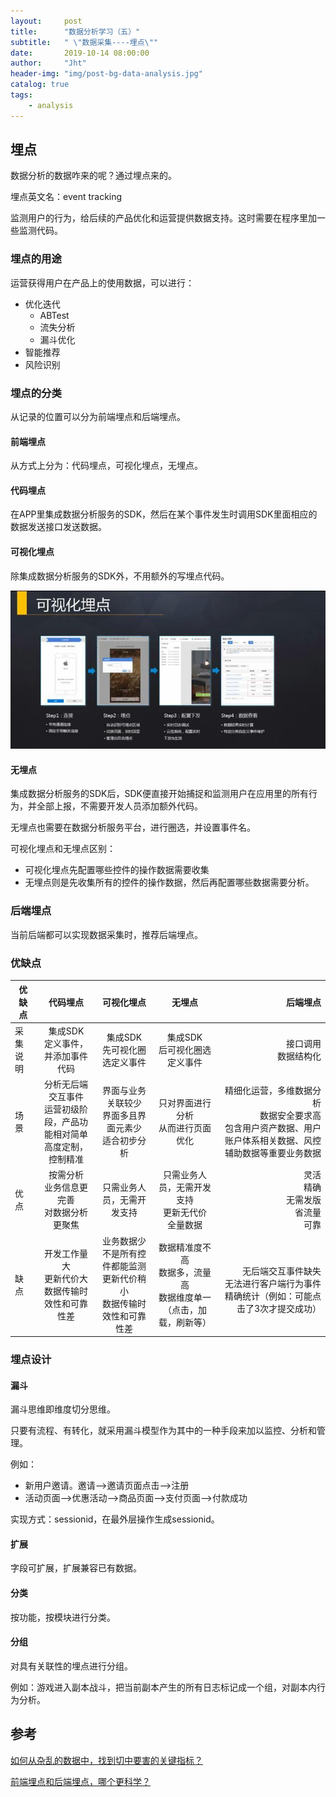 ```yaml
---
layout:     post
title:      "数据分析学习（五）"
subtitle:   " \"数据采集----埋点\""
date:       2019-10-14 08:00:00
author:     "Jht"
header-img: "img/post-bg-data-analysis.jpg"
catalog: true
tags:
    - analysis
---
```


## 埋点

数据分析的数据咋来的呢？通过埋点来的。

埋点英文名：event tracking

监测用户的行为，给后续的产品优化和运营提供数据支持。这时需要在程序里加一些监测代码。

### 埋点的用途

运营获得用户在产品上的使用数据，可以进行：

- 优化迭代
  - ABTest
  - 流失分析
  - 漏斗优化
- 智能推荐
- 风险识别

### 埋点的分类

从记录的位置可以分为前端埋点和后端埋点。

#### 前端埋点

从方式上分为：代码埋点，可视化埋点，无埋点。

#### 代码埋点

在APP里集成数据分析服务的SDK，然后在某个事件发生时调用SDK里面相应的数据发送接口发送数据。

#### 可视化埋点

除集成数据分析服务的SDK外，不用额外的写埋点代码。

![](/img/in-post/analysis/event-view.jpeg)

#### 无埋点

集成数据分析服务的SDK后，SDK便直接开始捕捉和监测用户在应用里的所有行为，并全部上报，不需要开发人员添加额外代码。

无埋点也需要在数据分析服务平台，进行圈选，并设置事件名。

可视化埋点和无埋点区别：
- 可视化埋点先配置哪些控件的操作数据需要收集
- 无埋点则是先收集所有的控件的操作数据，然后再配置哪些数据需要分析。

### 后端埋点

当前后端都可以实现数据采集时，推荐后端埋点。

### 优缺点

| 优缺点   |                                   代码埋点                                    |                                    可视化埋点                                     |                                  无埋点                                  |                                                                                                           后端埋点 |
| -------- | :---------------------------------------------------------------------------: | :-------------------------------------------------------------------------------: | :----------------------------------------------------------------------: | -----------------------------------------------------------------------------------------------------------------: |
| 采集说明 |                     集成SDK<br/> 定义事件，并添加事件代码                     |                         集成SDK<br/> 先可视化圈选定义事件                         |                    集成SDK<br/> 后可视化圈选定义事件                     |                                                                                           接口调用<br/> 数据结构化 |
| 场景     | 分析无后端交互事件<br/>运营初级阶段，产品功能相对简单<br/> 高度定制，控制精准 |            界面与业务关联较少<br/>界面多且界面元素少<br/>适合初步分析             |                  只对界面进行分析<br/>从而进行页面优化                   | 精细化运营，多维数据分析<br/>数据安全要求高<br/>包含用户资产数据、用户账户体系相关数据、风控辅助数据等重要业务数据 |
| 优点     |               按需分析<br/>业务信息更完善<br/>对数据分析更聚焦                |                            只需业务人员，无需开发支持                             |          只需业务人员，无需开发支持<br/>更新无代价<br/>全量数据          |                                                                     灵活<br/>精确<br/>无需发版<br/>省流量<br/>可靠 |
| 缺点     |           开发工作量大<br/>更新代价大<br/>数据传输时效性和可靠性差            | 业务数据少<br/>不是所有控件都能监测<br/>更新代价稍小<br/>数据传输时效性和可靠性差 | 数据精准度不高<br/>数据多，流量高<br/>数据维度单一（点击，加载，刷新等） |                        <br/>无后端交互事件缺失<br/>无法进行客户端行为事件精确统计（例如：可能点击了3次才提交成功） |


### 埋点设计

#### 漏斗

漏斗思维即维度切分思维。

只要有流程、有转化，就采用漏斗模型作为其中的一种手段来加以监控、分析和管理。

例如：

- 新用户邀请。邀请-->邀请页面点击-->注册
- 活动页面-->优惠活动-->商品页面-->支付页面-->付款成功

实现方式：sessionid，在最外层操作生成sessionid。

#### 扩展

字段可扩展，扩展兼容已有数据。

#### 分类

按功能，按模块进行分类。

#### 分组

对具有关联性的埋点进行分组。

例如：游戏进入副本战斗，把当前副本产生的所有日志标记成一个组，对副本内行为分析。

## 参考

[如何从杂乱的数据中，找到切中要害的关键指标？](http://www.sohu.com/a/231286168_100056846)

[前端埋点和后端埋点，哪个更科学？](http://www.woshipm.com/data-analysis/665420.html)